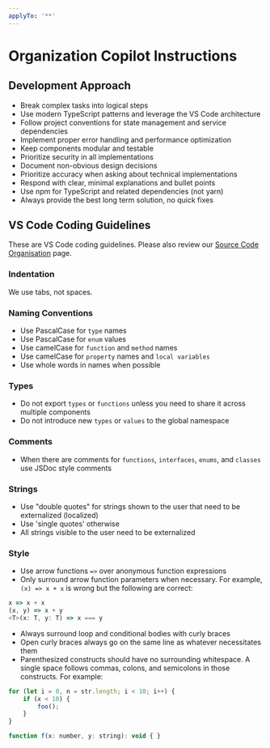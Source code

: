 ```yaml
---
applyTo: '**'
---
```


<!--
Organization-level Copilot custom instructions for VS Code development.
This file provides AI assistants with guidelines for working effectively
with the VS Code codebase and following organizational best practices.
-->

# Organization Copilot Instructions

## Development Approach

- Break complex tasks into logical steps
- Use modern TypeScript patterns and leverage the VS Code architecture
- Follow project conventions for state management and service dependencies
- Implement proper error handling and performance optimization
- Keep components modular and testable
- Prioritize security in all implementations
- Document non-obvious design decisions
- Prioritize accuracy when asking about technical implementations
- Respond with clear, minimal explanations and bullet points
- Use npm for TypeScript and related dependencies (not yarn)
- Always provide the best long term solution, no quick fixes

## VS Code Coding Guidelines

These are VS Code coding guidelines. Please also review our [Source Code Organisation](https://github.com/microsoft/vscode/wiki/Source-Code-Organization) page.

### Indentation

We use tabs, not spaces.

### Naming Conventions

* Use PascalCase for `type` names
* Use PascalCase for `enum` values
* Use camelCase for `function` and `method` names
* Use camelCase for `property` names and `local variables`
* Use whole words in names when possible

### Types

* Do not export `types` or `functions` unless you need to share it across multiple components
* Do not introduce new `types` or `values` to the global namespace

### Comments

* When there are comments for `functions`, `interfaces`, `enums`, and `classes` use JSDoc style comments

### Strings

* Use "double quotes" for strings shown to the user that need to be externalized (localized)
* Use 'single quotes' otherwise
* All strings visible to the user need to be externalized

### Style

* Use arrow functions `=>` over anonymous function expressions
* Only surround arrow function parameters when necessary. For example, `(x) => x + x` is wrong but the following are correct:

```javascript
x => x + x
(x, y) => x + y
<T>(x: T, y: T) => x === y
```

* Always surround loop and conditional bodies with curly braces
* Open curly braces always go on the same line as whatever necessitates them
* Parenthesized constructs should have no surrounding whitespace. A single space follows commas, colons, and semicolons in those constructs. For example:

```javascript
for (let i = 0, n = str.length; i < 10; i++) {
    if (x < 10) {
        foo();
    }
}

function f(x: number, y: string): void { }
```
